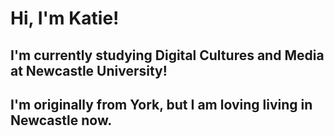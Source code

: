 # Hi, I'm Katie!

## I'm currently studying Digital Cultures and Media at Newcastle University! 
## I'm originally from York, but I am loving living in Newcastle now. 



